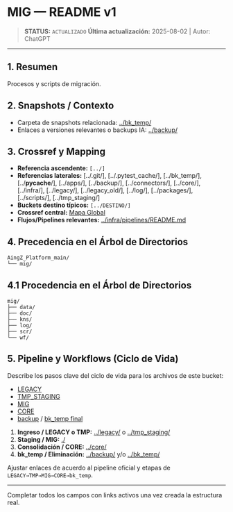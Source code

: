 # MIG — README v1

> **STATUS:** `ACTUALIZADO`
> **Última actualización:** 2025-08-02 | Autor: ChatGPT

---

## 1. Resumen
Procesos y scripts de migración.

## 2. Snapshots / Contexto
- Carpeta de snapshots relacionada: [../bk_temp/](../bk_temp/)
- Enlaces a versiones relevantes o backups IA: [../backup/](../backup/)

## 3. Crossref y Mapping
- **Referencia ascendente:** `[../]`
- **Referencias laterales:** [../.git/], [../.pytest_cache/], [../bk_temp/], [../__pycache__/], [../apps/], [../backup/], [../connectors/], [../core/], [../infra/], [../legacy/], [../legacy_old/], [../log/], [../packages/], [../scripts/], [../tmp_staging/]
- **Buckets destino típicos:** `[../DESTINO/]`
- **Crossref central:** [Mapa Global](../core/data/crossref_mapping_buckets_aingz_platform_v_1_20250731.md)
- **Flujos/Pipelines relevantes:** [../infra/pipelines/README.md](../infra/pipelines/README.md)

## 4. Precedencia en el Árbol de Directorios
```text
AingZ_Platform_main/
└── mig/
```

## 4.1 Procedencia en el Árbol de Directorios
```text
mig/
├── data/
├── doc/
├── kns/
├── log/
├── scr/
└── wf/
```

## 5. Pipeline y Workflows (Ciclo de Vida)
Describe los pasos clave del ciclo de vida para los archivos de este bucket:
- [LEGACY](../legacy/)
- [TMP_STAGING](../tmp_staging/)
- [MIG](./)
- [CORE](../core/)
- [backup](../backup/) / [bk_temp final](../bk_temp/)

1. **Ingreso / LEGACY o TMP:** [../legacy/](../legacy/) o [../tmp_staging/](../tmp_staging/)
2. **Staging / MIG:** [./](./)
3. **Consolidación / CORE:** [../core/](../core/)
4. **bk_temp / Eliminación:** [../backup/](../backup/) y/o [../bk_temp/](../bk_temp/)

Ajustar enlaces de acuerdo al pipeline oficial y etapas de `LEGACY→TMP→MIG→CORE→bk_temp`.

---

Completar todos los campos con links activos una vez creada la estructura real.

